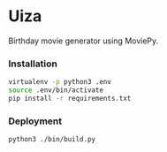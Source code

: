 # Uiza
Birthday movie generator using MoviePy.

### Installation
```bash
virtualenv -p python3 .env
source .env/bin/activate
pip install -r requirements.txt
```

### Deployment
```bash
python3 ./bin/build.py
```
